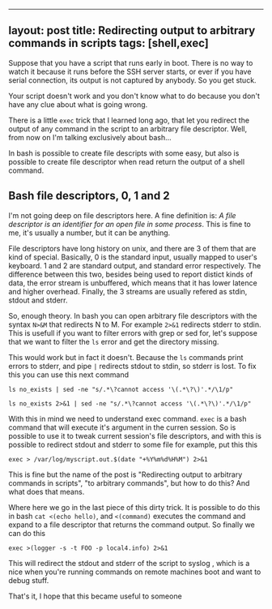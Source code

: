 
---
layout: post
title: Redirecting output to arbitrary commands in scripts
tags: [shell,exec]
---

Suppose that you have a script that runs early in boot. There
is no way to watch it because it runs before the SSH server
starts, or ever if you have serial connection, its output is
not captured by anybody. So you get stuck.

Your script doesn't work and you don't know what to do because
you don't have any clue about what is going wrong.

There is a little `exec` trick that I learned long ago, that
let you redirect the output of any command in the script
to an arbitrary file descriptor. Well, from now on I'm talking
exclusively about bash...

In bash is possible to create file descripts with some easy, but also
is possible to create file descriptor when read return the output of
a shell command.

## Bash file descriptors, 0, 1 and 2

I'm not going deep on file descriptors here. A fine definition is:
_A file descriptor is an identifier for an open file in some process_.
This is fine to me, it's usually a number, but it can be anything.

File descriptors have long history on unix, and there are 3 of them that are
kind of special. Basically, 0 is the standard input, usually mapped to user's
keyboard. 1 and 2 are standard output, and standard error respectively. The
difference between this two, besides being used to report distict kinds of
data, the error stream is unbuffered, which means that it has lower latence and
higher overhead. Finally, the 3 streams are usually refered as stdin, stdout and stderr.

So, enough theory. In bash you can open arbitrary file descriptors with the
syntax `N>&M` that redirects N to M. For example `2>&1` redirects stderr to
stdin. This is usefull if you want to filter errors with grep or sed for, let's
suppose that we want to filter the `ls` error and get the directory missing.

This would work but in fact it doesn't. Because the `ls` commands
print errors to stderr, and pipe `|` redirects stdout to stdin,
so stderr is lost. To fix this you can use this next command

    ls no_exists | sed -ne "s/.*\?cannot access '\(.*\?\)'.*/\1/p"

    ls no_exists 2>&1 | sed -ne "s/.*\?cannot access '\(.*\?\)'.*/\1/p"


With this in mind we need to understand exec command. `exec` is a bash command
that will execute it's argument in the curren session. So is possible to use
it to tweak current session's file descriptors, and with this is possible
to redirect stdout and stderr to some file for example, put this this

    exec > /var/log/myscript.out.$(date "+%Y%m%d%H%M") 2>&1

This is fine but the name of the post is "Redirecting output to arbitrary
commands in scripts", "to arbitrary commands", but how to do this? And
what does that means.

Where here we go in the last piece of this dirty trick. It is possible
to do this in bash `cat <(echo hello)`, and `<(command)` executes
the command and expand to a file descriptor that returns the command
output. So finally we can do this

    exec >(logger -s -t FOO -p local4.info) 2>&1

This will redirect the stdout and stderr of the script to syslog , which is a
nice when you're running commands on remote machines boot and want to debug stuff.

That's it, I hope that this became useful to someone


